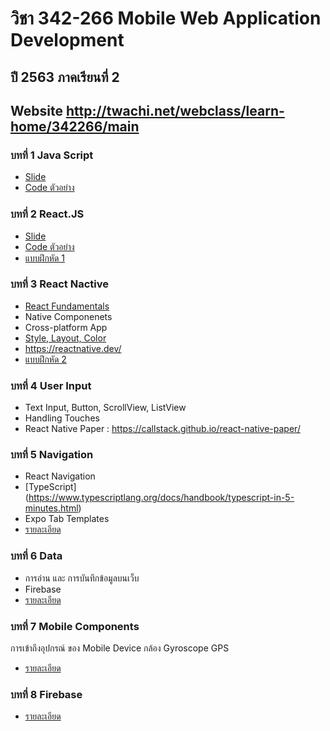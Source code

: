 # วิชา 342-266 Mobile Web Application Development
## ปี 2563 ภาคเรียนที่ 2
## Website http://twachi.net/webclass/learn-home/342266/main  

### บทที่ 1 Java Script
- [Slide](/slides/ch01_javascript.pdf)
- [Code ตัวอย่าง](/slides/ch01.md)
### บทที่ 2 React.JS
- [Slide](/slides/ch02_react.pdf)
- [Code ตัวอย่าง](/react)
- [แบบฝึกหัด 1](/lab01.md) 
 
### บทที่ 3 React Nactive
- [React Fundamentals](https://reactnative.dev/docs/intro-react)
- Native Componenets
- Cross-platform App  
- [Style, Layout, Color](https://reactnative.dev/docs/style)
- https://reactnative.dev/
- [แบบฝึกหัด 2](/lab02.md) 
### บทที่ 4 User Input
- Text Input, Button, ScrollView, ListView
- Handling Touches
- React Native Paper : https://callstack.github.io/react-native-paper/

### บทที่ 5 Navigation
- React Navigation
- [TypeScript] (https://www.typescriptlang.org/docs/handbook/typescript-in-5-minutes.html)
- Expo Tab Templates
- [รายละเอียด](/ch05.md) 

### บทที่ 6 Data 
- การอ่าน และ การบันทึกข้อมูลบนเว็บ
- Firebase
- [รายละเอียด](/ch06.md) 

### บทที่ 7 Mobile Components
 การเข้าถึงอุปกรณ์ ของ Mobile Device
 กล้อง Gyroscope GPS
 - [รายละเอียด](/ch07.md) 
 
### บทที่ 8 Firebase
- [รายละเอียด](/ch08.md) 

